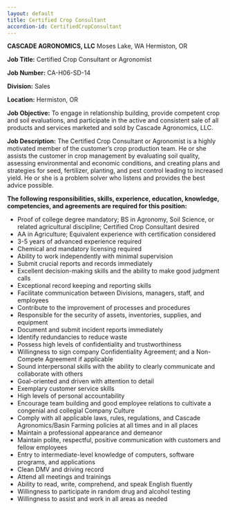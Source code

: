 ```yaml
---
layout: default
title: Certified Crop Consultant
accordion-id: CertifiedCropConsultant
---
```

**CASCADE AGRONOMICS, LLC**
Moses Lake, WA
Hermiston, OR

**Job Title:** 		Certified Crop Consultant or Agronomist

**Job Number:** 		CA-H06-SD-14

**Division:** 		Sales

**Location:** 		Hermiston, OR

**Job Objective:** 
To engage in relationship building, provide competent crop and soil evaluations, and participate in the active and consistent sale of all products and services marketed and sold by Cascade Agronomics, LLC.

**Job Description:**
The Certified Crop Consultant or Agronomist is a highly motivated member of the customer’s crop production team. He or she assists the customer in crop management by evaluating soil quality, assessing environmental and economic conditions, and creating plans and strategies for seed, fertilizer, planting, and pest control leading to increased yield. He or she is a problem solver who listens and provides the best advice possible.

**The following responsibilities, skills, experience, education, knowledge, competencies, and agreements are required for this position:**

* Proof of college degree mandatory; BS in Agronomy, Soil Science, or related agricultural discipline; Certified Crop Consultant desired
* AA in Agriculture; Equivalent experience with certification considered 
* 3-5 years of advanced experience required
* Chemical and mandatory licensing required
* Ability to work independently with minimal supervision
* Submit crucial reports and records immediately
* Excellent decision-making skills and the ability to make good judgment calls 
* Exceptional record keeping and reporting skills
* Facilitate communication between Divisions, managers, staff, and employees
* Contribute to the improvement of processes and procedures 
* Responsible for the security of assets, inventories, supplies, and equipment
* Document and submit incident reports immediately
* Identify redundancies to reduce waste
* Possess high levels of confidentiality and trustworthiness
* Willingness to sign company Confidentiality Agreement; and a Non-Compete Agreement if applicable 
* Sound interpersonal skills with the ability to clearly communicate and collaborate with others
* Goal-oriented and driven with attention to detail
* Exemplary customer service skills 
* High levels of personal accountability
* Encourage team building and good employee relations to cultivate a congenial and collegial Company Culture
* Comply with all applicable laws, rules, regulations, and Cascade Agronomics/Basin Farming policies at all times and in all places
* Maintain a professional appearance and demeanor
* Maintain polite, respectful, positive communication with customers and fellow employees
* Entry to intermediate-level knowledge of computers, software programs, and applications
* Clean DMV and driving record
* Attend all meetings and trainings
* Ability to read, write, comprehend, and speak English fluently
* Willingness to participate in random drug and alcohol testing 
* Willingness to assist and work in all areas as needed

